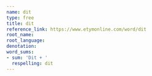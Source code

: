 ```yaml
---
name: dit
type: free
title: dit
reference_link: https://www.etymonline.com/word/dit
root_name: 
root_language: 
denotation: 
word_sums:
- sum: 'Dit + '
  respelling: dit
---
```

